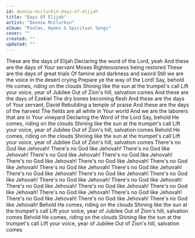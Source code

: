 ```yaml
---
id: donnie-mcclurkin-days-of-elijah
title: "Days Of Elijah"
artist: "Donnie McClurkin"
album: "Psalms, Hymns & Spiritual Songs"
cover: ""
created: ""
updated: ""
---
```


These are the days of Elijah
Declaring the word of the Lord, yeah
And these are the days of Your servant Moses
Righteousness being restored
These are the days of great trials
Of famine and darkness and sword
Still we are the voice in the desert crying
Prepare ye the way of the Lord!
Say, behold He comes, riding on the clouds
Shining like the sun at the trumpet's call
Lift your voice, year of Jubilee
Out of Zion's hill, salvation comes
And these are the days of Ezekiel
The dry bones becoming flesh
And these are the days of Your servant, David
Rebuilding a temple of praise
And these are the days of the harvest
The fields are all white in Your world
And we are the laborers that are in Your vineyard
Declaring the Word of the Lord
Say, behold He comes, riding on the clouds
Shining like the sun at the trumpet's call
Lift your voice, year of Jubilee
Out of Zion's hill, salvation comes
Behold He comes, riding on the clouds
Shining like the sun at the trumpet's call
Lift your voice, year of Jubilee
Out of Zion's hill, salvation comes
There's no God like Jehovah!
There's no God like Jehovah!
There's no God like Jehovah!
There's no God like Jehovah!
There's no God like Jehovah!
There's no God like Jehovah!
There's no God like Jehovah!
There's no God like Jehovah!
There's no God like Jehovah!
There's no God like Jehovah!
There's no God like Jehovah!
There's no God like Jehovah!
There's no God like Jehovah!
There's no God like Jehovah!
There's no God like Jehovah!
There's no God like Jehovah!
There's no God like Jehovah!
There's no God like Jehovah!
There's no God like Jehovah!
There's no God like Jehovah!
There's no God like Jehovah!
There's no God like Jehovah!
There's no God like Jehovah!
Behold He comes, riding on the clouds
Shining like the sun at the trumpet's call
Lift your voice, year of Jubilee
Out of Zion's hill, salvation comes
Behold He comes, riding on the clouds
Shining like the sun at the trumpet's call
Lift your voice, year of Jubilee
Out of Zion's hill, salvation comes